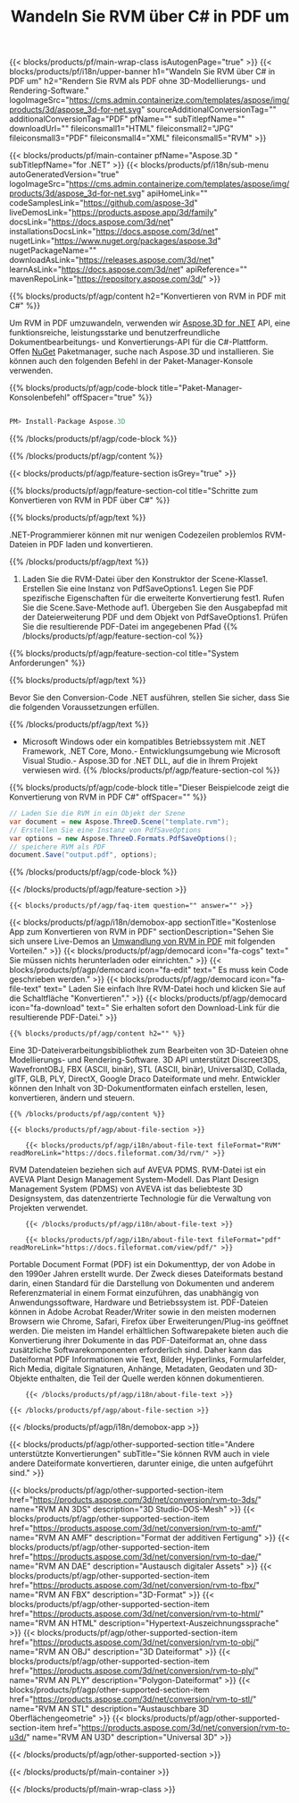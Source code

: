 ﻿---
title: Wandeln Sie RVM über C# in PDF um 
weight: 210
url: /de/net/conversion/rvm-to-pdf/ 
description: Beispielcode für die Umwandlung von RVM in PDF C#. Verwenden Sie API Beispielcode für die Batch-Konvertierung von RVM Dateien in PDF innerhalb von VB.NET, Asp.NET oder einer beliebigen .NET-basierten Anwendung.
---
{{< blocks/products/pf/main-wrap-class isAutogenPage="true" >}}
{{< blocks/products/pf/i18n/upper-banner h1="Wandeln Sie RVM über C# in PDF um" h2="Rendern Sie RVM als PDF ohne 3D-Modellierungs- und Rendering-Software." logoImageSrc="https://cms.admin.containerize.com/templates/aspose/img/products/3d/aspose_3d-for-net.svg" sourceAdditionalConversionTag="" additionalConversionTag="PDF" pfName="" subTitlepfName="" downloadUrl="" fileiconsmall1="HTML" fileiconsmall2="JPG" fileiconsmall3="PDF" fileiconsmall4="XML" fileiconsmall5="RVM" >}}

{{< blocks/products/pf/main-container pfName="Aspose.3D " subTitlepfName="for .NET" >}}
{{< blocks/products/pf/i18n/sub-menu autoGeneratedVersion="true" logoImageSrc="https://cms.admin.containerize.com/templates/aspose/img/products/3d/aspose_3d-for-net.svg" apiHomeLink="" codeSamplesLink="https://github.com/aspose-3d" liveDemosLink="https://products.aspose.app/3d/family" docsLink="https://docs.aspose.com/3d/net" installationsDocsLink="https://docs.aspose.com/3d/net" nugetLink="https://www.nuget.org/packages/aspose.3d" nugetPackageName="" downloadAsLink="https://releases.aspose.com/3d/net" learnAsLink="https://docs.aspose.com/3d/net" apiReference="" mavenRepoLink="https://repository.aspose.com/3d/" >}}

{{% blocks/products/pf/agp/content h2="Konvertieren von RVM in PDF mit C#" %}}

 Um RVM in PDF umzuwandeln, verwenden wir
 [Aspose.3D for .NET](https://products.aspose.com/3d/net) 
 API, eine funktionsreiche, leistungsstarke und benutzerfreundliche Dokumentbearbeitungs- und Konvertierungs-API für die C#-Plattform. Offen
 [NuGet](https://www.nuget.org/packages/aspose.3d) 
 Paketmanager, suche nach
 Aspose.3D 
 und installieren. Sie können auch den folgenden Befehl in der Paket-Manager-Konsole verwenden.

{{% blocks/products/pf/agp/code-block title="Paket-Manager-Konsolenbefehl" offSpacer="true" %}}

```cs

PM> Install-Package Aspose.3D


```

{{% /blocks/products/pf/agp/code-block %}}

{{% /blocks/products/pf/agp/content %}}

{{< blocks/products/pf/agp/feature-section isGrey="true" >}}

{{% blocks/products/pf/agp/feature-section-col title="Schritte zum Konvertieren von RVM in PDF über C#" %}}

{{% blocks/products/pf/agp/text %}}

 .NET-Programmierer können mit nur wenigen Codezeilen problemlos RVM-Dateien in PDF laden und konvertieren.

{{% /blocks/products/pf/agp/text %}}

1. Laden Sie die RVM-Datei über den Konstruktor der Scene-Klasse1. Erstellen Sie eine Instanz von PdfSaveOptions1. Legen Sie PDF spezifische Eigenschaften für die erweiterte Konvertierung fest1. Rufen Sie die Scene.Save-Methode auf1. Übergeben Sie den Ausgabepfad mit der Dateierweiterung PDF und dem Objekt von PdfSaveOptions1. Prüfen Sie die resultierende PDF-Datei im angegebenen Pfad
{{% /blocks/products/pf/agp/feature-section-col %}}

{{% blocks/products/pf/agp/feature-section-col title="System Anforderungen" %}}

{{% blocks/products/pf/agp/text %}}

 Bevor Sie den Conversion-Code .NET ausführen, stellen Sie sicher, dass Sie die folgenden Voraussetzungen erfüllen.

{{% /blocks/products/pf/agp/text %}}

- Microsoft Windows oder ein kompatibles Betriebssystem mit .NET Framework, .NET Core, Mono.- Entwicklungsumgebung wie Microsoft Visual Studio.- Aspose.3D for .NET DLL, auf die in Ihrem Projekt verwiesen wird.
{{% /blocks/products/pf/agp/feature-section-col %}}

{{% blocks/products/pf/agp/code-block title="Dieser Beispielcode zeigt die Konvertierung von RVM in PDF C#" offSpacer="" %}}

```cs
// Laden Sie die RVM in ein Objekt der Szene 
var document = new Aspose.ThreeD.Scene("template.rvm");
// Erstellen Sie eine Instanz von PdfSaveOptions 
var options = new Aspose.ThreeD.Formats.PdfSaveOptions();
// speichere RVM als PDF 
document.Save("output.pdf", options); 


```

{{% /blocks/products/pf/agp/code-block %}}

{{< /blocks/products/pf/agp/feature-section >}}

    {{< blocks/products/pf/agp/faq-item question="" answer="" >}}
 

<!-- aboutfile Starts -->

{{< blocks/products/pf/agp/i18n/demobox-app sectionTitle="Kostenlose App zum Konvertieren von RVM in PDF" sectionDescription="Sehen Sie sich unsere Live-Demos an [Umwandlung von RVM in PDF](https://products.aspose.app/3d/conversion/rvm-to-pdf) mit folgenden Vorteilen." >}}
        {{< blocks/products/pf/agp/democard icon="fa-cogs" text=" Sie müssen nichts herunterladen oder einrichten." >}}
        {{< blocks/products/pf/agp/democard icon="fa-edit" text=" Es muss kein Code geschrieben werden." >}}
        {{< blocks/products/pf/agp/democard icon="fa-file-text" text=" Laden Sie einfach Ihre RVM-Datei hoch und klicken Sie auf die Schaltfläche \"Konvertieren\"." >}}
        {{< blocks/products/pf/agp/democard icon="fa-download" text=" Sie erhalten sofort den Download-Link für die resultierende PDF-Datei." >}}

    {{% blocks/products/pf/agp/content h2="" %}}

 Eine 3D-Dateiverarbeitungsbibliothek zum Bearbeiten von 3D-Dateien ohne Modellierungs- und Rendering-Software. 3D API unterstützt Discreet3DS, WavefrontOBJ, FBX (ASCII, binär), STL (ASCII, binär), Universal3D, Collada, glTF, GLB, PLY, DirectX, Google Draco Dateiformate und mehr. Entwickler können den Inhalt von 3D-Dokumentformaten einfach erstellen, lesen, konvertieren, ändern und steuern.



    {{% /blocks/products/pf/agp/content %}}

    {{< blocks/products/pf/agp/about-file-section >}}

        {{< blocks/products/pf/agp/i18n/about-file-text fileFormat="RVM" readMoreLink="https://docs.fileformat.com/3d/rvm/" >}}
RVM Datendateien beziehen sich auf AVEVA PDMS. RVM-Datei ist ein AVEVA Plant Design Management System-Modell. Das Plant Design Management System (PDMS) von AVEVA ist das beliebteste 3D Designsystem, das datenzentrierte Technologie für die Verwaltung von Projekten verwendet.

        {{< /blocks/products/pf/agp/i18n/about-file-text >}}

        {{< blocks/products/pf/agp/i18n/about-file-text fileFormat="pdf" readMoreLink="https://docs.fileformat.com/view/pdf/" >}}
Portable Document Format (PDF) ist ein Dokumenttyp, der von Adobe in den 1990er Jahren erstellt wurde. Der Zweck dieses Dateiformats bestand darin, einen Standard für die Darstellung von Dokumenten und anderem Referenzmaterial in einem Format einzuführen, das unabhängig von Anwendungssoftware, Hardware und Betriebssystem ist. PDF-Dateien können in Adobe Acrobat Reader/Writer sowie in den meisten modernen Browsern wie Chrome, Safari, Firefox über Erweiterungen/Plug-ins geöffnet werden. Die meisten im Handel erhältlichen Softwarepakete bieten auch die Konvertierung ihrer Dokumente in das PDF-Dateiformat an, ohne dass zusätzliche Softwarekomponenten erforderlich sind. Daher kann das Dateiformat PDF Informationen wie Text, Bilder, Hyperlinks, Formularfelder, Rich Media, digitale Signaturen, Anhänge, Metadaten, Geodaten und 3D-Objekte enthalten, die Teil der Quelle werden können dokumentieren.

        {{< /blocks/products/pf/agp/i18n/about-file-text >}}

    {{< /blocks/products/pf/agp/about-file-section >}}

{{< /blocks/products/pf/agp/i18n/demobox-app >}}

<!-- aboutfile Ends -->

{{< blocks/products/pf/agp/other-supported-section title="Andere unterstützte Konvertierungen" subTitle="Sie können RVM auch in viele andere Dateiformate konvertieren, darunter einige, die unten aufgeführt sind." >}}

{{< blocks/products/pf/agp/other-supported-section-item href="https://products.aspose.com/3d/net/conversion/rvm-to-3ds/" name="RVM AN 3DS" description="3D Studio-DOS-Mesh" >}}
{{< blocks/products/pf/agp/other-supported-section-item href="https://products.aspose.com/3d/net/conversion/rvm-to-amf/" name="RVM AN AMF" description="Format der additiven Fertigung" >}}
{{< blocks/products/pf/agp/other-supported-section-item href="https://products.aspose.com/3d/net/conversion/rvm-to-dae/" name="RVM AN DAE" description="Austausch digitaler Assets" >}}
{{< blocks/products/pf/agp/other-supported-section-item href="https://products.aspose.com/3d/net/conversion/rvm-to-fbx/" name="RVM AN FBX" description="3D-Format" >}}
{{< blocks/products/pf/agp/other-supported-section-item href="https://products.aspose.com/3d/net/conversion/rvm-to-html/" name="RVM AN HTML" description="Hypertext-Auszeichnungssprache" >}}
{{< blocks/products/pf/agp/other-supported-section-item href="https://products.aspose.com/3d/net/conversion/rvm-to-obj/" name="RVM AN OBJ" description="3D Dateiformat" >}}
{{< blocks/products/pf/agp/other-supported-section-item href="https://products.aspose.com/3d/net/conversion/rvm-to-ply/" name="RVM AN PLY" description="Polygon-Dateiformat" >}}
{{< blocks/products/pf/agp/other-supported-section-item href="https://products.aspose.com/3d/net/conversion/rvm-to-stl/" name="RVM AN STL" description="Austauschbare 3D Oberflächengeometrie" >}}
{{< blocks/products/pf/agp/other-supported-section-item href="https://products.aspose.com/3d/net/conversion/rvm-to-u3d/" name="RVM AN U3D" description="Universal 3D" >}}

{{< /blocks/products/pf/agp/other-supported-section >}}

{{< /blocks/products/pf/main-container >}}
    
{{< /blocks/products/pf/main-wrap-class >}}